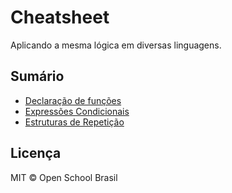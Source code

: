 # Cheatsheet
Aplicando a mesma lógica em diversas linguagens.

## Sumário

- [Declaração de funções](declaração_de_funções/README.md)
- [Expressões Condicionais](#expressões-condicionais)
- [Estruturas de Repetição](#estruturas-de-repetição)


## Licença
MIT &copy; Open School Brasil
